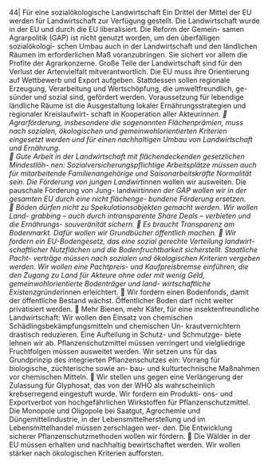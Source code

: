 44| 
Für eine sozialökologische Landwirtschaft 
Ein Drittel der Mittel der EU werden für Landwirtschaft zur Verfügung gestellt. Die 
Landwirtschaft wurde in der EU und durch die EU liberalisiert. Die Reform der Gemein-
samen Agrarpolitik (GAP) ist nicht genutzt worden, um den überfälligen sozialökologi-
schen Umbau auch in der Landwirtschaft und den ländlichen Räumen im erforderlichen 
Maß voranzubringen. Sie sichert vor allem die Profite der Agrarkonzerne. Große Teile 
der Landwirtschaft sind für den Verlust der Artenvielfalt mitverantwortlich. Die EU 
muss ihre Orientierung auf Wettbewerb und Export aufgeben. Stattdessen sollen 
regionale Erzeugung, Verarbeitung und Wertschöpfung, die umweltfreundlich, ge-
sünder und sozial sind, gefördert werden. Voraussetzung für lebendige ländliche 
Räume ist die Ausgestaltung lokaler Ernährungsstrategien und regionaler Kreislaufwirt-
schaft in Kooperation aller Akteur*innen. 
 Agrarförderung, insbesondere die sogenannten Flächenprämien, muss nach 
sozialen, ökologischen und gemeinwohlorientierten Kriterien eingesetzt werden und 
für einen nachhaltigen Umbau von Landwirtschaft und Ernährung.  
 Gute Arbeit in der Landwirtschaft mit flächendeckenden gesetzlichen Mindestlöh-
nen: Sozialversicherungspflichtige Arbeitsplätze müssen auch für mitarbeitende 
Familienangehörige und Saisonarbeitskräfte Normalität sein. Die Förderung von 
jungen Landwirt*innen wollen wir ausweiten. Die pauschale Förderung von Jung-
landwirt*innen der GAP wollen wir in der gesamten EU durch eine nicht flächenge-
bundene Förderung ersetzen.  
 Böden dürfen nicht zu Spekulationsobjekten gemacht werden. Wir wollen Land-
grabbing – auch durch intransparente Share Deals – verbieten und die Ernährungs-
souveränität sichern. 
 Es braucht Transparenz am Bodenmarkt. Dafür wollen wir Grundbücher öffentlich 
machen. 
 Wir fordern ein EU-Bodengesetz, das eine sozial gerechte Verteilung landwirt-
schaftlicher Nutzflächen und die Bodenfruchtbarkeit sicherstellt. Staatliche Pacht-
verträge müssen nach sozialen und ökologischen Kriterien vergeben werden. Wir 
wollen eine Pachtpreis- und Kaufpreisbremse einführen, die den Zugang zu Land für 
Akteure ohne oder mit wenig Geld, gemeinwohlorientierte Bodenträger und land-
wirtschaftliche Existenzgründer*innen erleichtert. 
 Wir fordern einen Bodenfonds, damit der öffentliche Bestand wächst. Öffentlicher 
Boden darf nicht weiter privatisiert werden. 
 Mehr Bienen, mehr Käfer, für eine insektenfreundliche Landwirtschaft: Wir wollen 
den Einsatz von chemischen Schädlingsbekämpfungsmitteln und chemischen Un-
krautvernichtern drastisch reduzieren. Eine Aufteilung in Schutz- und Schmutzge-
biete lehnen wir ab. Pflanzenschutzmittel müssen verringert und vielgliedrige 
Fruchtfolgen müssen ausweitet werden. Wir setzen uns für das Grundprinzip des 
integrierten Pflanzenschutzes ein: Vorrang für biologische, züchterische sowie an-
bau- und kulturtechnische Maßnahmen vor chemischen Mitteln. 
 Wir stellen uns gegen eine Verlängerung der Zulassung für Glyphosat, das von der 
WHO als wahrscheinlich krebserregend eingestuft wurde. Wir fordern ein Produkti-
ons- und Exportverbot von hochgefährlichen Wirkstoffen für Pflanzenschutzmittel. 
Die Monopole und Oligopole bei Saatgut, Agrochemie und Düngemittelindustrie, in 
der Lebensmittelherstellung und im Lebensmittelhandel müssen zerschlagen wer-
den. Die Entwicklung sicherer Pflanzenschutzmethoden wollen wir fördern. 
 Die Wälder in der EU müssen erhalten und nachhaltig bewirtschaftet werden. Wir 
wollen stärker nach ökologischen Kriterien aufforsten. 
